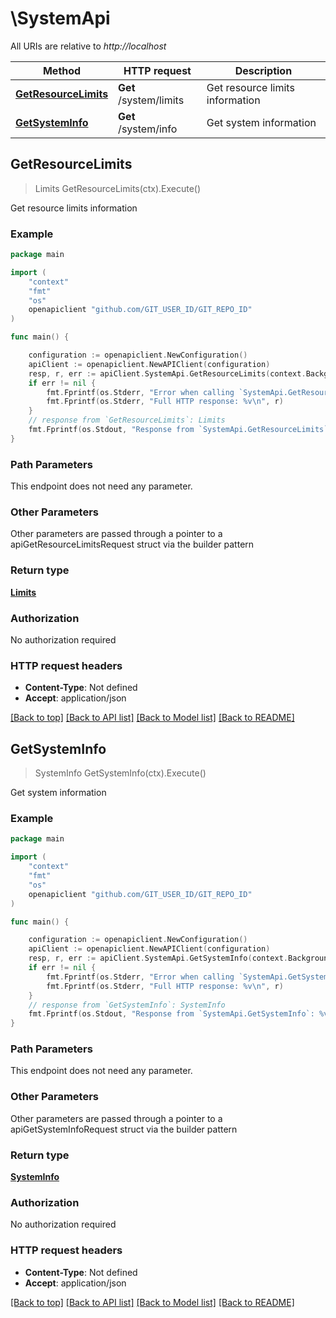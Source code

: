 # \SystemApi

All URIs are relative to *http://localhost*

Method | HTTP request | Description
------------- | ------------- | -------------
[**GetResourceLimits**](SystemApi.md#GetResourceLimits) | **Get** /system/limits | Get resource limits information
[**GetSystemInfo**](SystemApi.md#GetSystemInfo) | **Get** /system/info | Get system information



## GetResourceLimits

> Limits GetResourceLimits(ctx).Execute()

Get resource limits information



### Example

```go
package main

import (
    "context"
    "fmt"
    "os"
    openapiclient "github.com/GIT_USER_ID/GIT_REPO_ID"
)

func main() {

    configuration := openapiclient.NewConfiguration()
    apiClient := openapiclient.NewAPIClient(configuration)
    resp, r, err := apiClient.SystemApi.GetResourceLimits(context.Background()).Execute()
    if err != nil {
        fmt.Fprintf(os.Stderr, "Error when calling `SystemApi.GetResourceLimits``: %v\n", err)
        fmt.Fprintf(os.Stderr, "Full HTTP response: %v\n", r)
    }
    // response from `GetResourceLimits`: Limits
    fmt.Fprintf(os.Stdout, "Response from `SystemApi.GetResourceLimits`: %v\n", resp)
}
```

### Path Parameters

This endpoint does not need any parameter.

### Other Parameters

Other parameters are passed through a pointer to a apiGetResourceLimitsRequest struct via the builder pattern


### Return type

[**Limits**](Limits.md)

### Authorization

No authorization required

### HTTP request headers

- **Content-Type**: Not defined
- **Accept**: application/json

[[Back to top]](#) [[Back to API list]](../README.md#documentation-for-api-endpoints)
[[Back to Model list]](../README.md#documentation-for-models)
[[Back to README]](../README.md)


## GetSystemInfo

> SystemInfo GetSystemInfo(ctx).Execute()

Get system information



### Example

```go
package main

import (
    "context"
    "fmt"
    "os"
    openapiclient "github.com/GIT_USER_ID/GIT_REPO_ID"
)

func main() {

    configuration := openapiclient.NewConfiguration()
    apiClient := openapiclient.NewAPIClient(configuration)
    resp, r, err := apiClient.SystemApi.GetSystemInfo(context.Background()).Execute()
    if err != nil {
        fmt.Fprintf(os.Stderr, "Error when calling `SystemApi.GetSystemInfo``: %v\n", err)
        fmt.Fprintf(os.Stderr, "Full HTTP response: %v\n", r)
    }
    // response from `GetSystemInfo`: SystemInfo
    fmt.Fprintf(os.Stdout, "Response from `SystemApi.GetSystemInfo`: %v\n", resp)
}
```

### Path Parameters

This endpoint does not need any parameter.

### Other Parameters

Other parameters are passed through a pointer to a apiGetSystemInfoRequest struct via the builder pattern


### Return type

[**SystemInfo**](SystemInfo.md)

### Authorization

No authorization required

### HTTP request headers

- **Content-Type**: Not defined
- **Accept**: application/json

[[Back to top]](#) [[Back to API list]](../README.md#documentation-for-api-endpoints)
[[Back to Model list]](../README.md#documentation-for-models)
[[Back to README]](../README.md)

